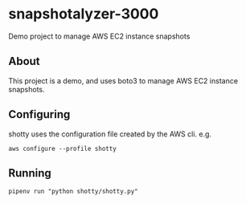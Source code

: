 # snapshotalyzer-3000

Demo project to manage AWS EC2 instance snapshots

## About

This project is a demo, and uses boto3 to manage
AWS EC2 instance snapshots.

## Configuring

shotty uses the configuration file created by the
AWS cli. e.g.

`aws configure --profile shotty`

## Running

`pipenv run "python shotty/shotty.py"`